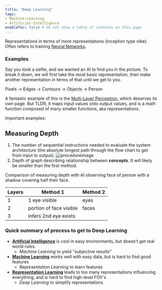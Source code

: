 ```yaml
---
title: "Deep Learning"
tags:
- Machine-Learning
- Artificial-Intelligence
enableToc: false # do not show a table of contents on this page
---
```

Representations in terms of more representations (inception type vibe). Often refers to training [Neural Networks](notes/Neural%20Networks.md).
### Examples
Say you took a selfie, and we wanted an AI to find you in the picture. To break it down, we will first take the most basic representation, then make another representation in terms of that until we get to you.

Pixels -> Edges -> Contours -> Objects -> Person

A fantastic example of this is the [Multi-Layer Perceptron](notes/Multi-Layer%20Perceptron.md), which deserves its own page. But TLDR, it maps input values onto output values, and is a math function composed of many smaller functions, aka representations.

Important examples:

## Measuring Depth
1. The number of sequential instructions needed to evaluate the system architecture (the absolute longest path through the flow chart to get from input to output). 
![procedureimage](hub/notes/imgs/procedureimage.png)
2. Depth of graph describing relationship between **concepts**. It will likely be smaller than the first method. 

Comparison of measuring depth with AI observing face of person with a shadow covering half their face.

Layers | Method 1 | Method 2
------------ | ------------ | ------------
1 |  1 eye visible | eyes
2 | portion of face visible | faces
3 | infers 2nd eye exists | 

### Quick summary of process to get to Deep Learning
- **[Artificial Intelligence](notes/Artificial%20Intelligence.md)** is cool in easy environments, but doesn't get real world rules.
	- *Machine Learning* to yield "subjective results"
- **[Machine Learning](notes/Machine%20Learning.md)** works well with easy data, but is hard to find good features
	- *Representation Learning* to learn features
- **[Representation Learning](notes/Representation%20Learning.md)** leads to too many representations influencing everything, and is hard to find high-level FOV's
	- *Deep Learning* to simplify representations